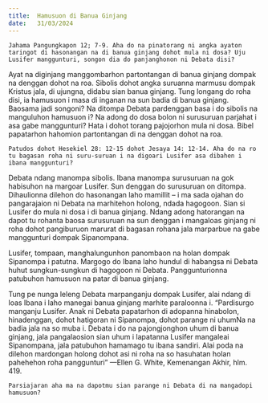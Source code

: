 ```yaml
---
title:  Hamusuon di Banua Ginjang
date:   31/03/2024
---
```


`Jahama Pangungkapon 12; 7-9. Aha do na pinatorang ni angka ayaton taringot di hasonangan na di banua ginjang dohot mula ni dosa? Uju Lusifer manggunturi, songon dia do panjanghonon ni Debata disi?`

Ayat na diginjang manggombarhon partontangan di banua ginjang dompak na denggan dohot na roa. Sibolis dohot angka suruanna marmusu dompak Kristus jala, di ujungna, didabu sian banua ginjang. Tung longang do roha disi, ia hamusuon i masa di inganan na sun badia di banua ginjang. Baosama jadi songoni? Na ditompa Debata pardenggan basa i do sibolis na manguluhon hamusuon i? Na adong do dosa bolon ni surusuruan parjahat i asa gabe manggunturi? Hata i dohot torang pajojorhon mula ni dosa. Bibel papatarhon hahomion partontangan di na denggan dohot na roa.

`Patudos dohot Hesekiel 28: 12-15 dohot Jesaya 14: 12-14. Aha do na ro tu bagasan roha ni suru-suruan i na digoari Lusifer asa dibahen i ibana manggunturi?`

Debata ndang manompa sibolis. Ibana manompa surusuruan na gok habisuhon na margoar Lusifer. Sun denggan do surusuruan on ditompa. Dihaulionna dilehon do hasonangan laho mamillit – i ma sada ojahan do pangarajaion ni Debata na marhitehon holong, ndada hagogoon. Sian si Lusifer do mula ni dosa i di banua ginjang. Ndang adong hatorangan na dapot tu rohanta baosa surusuruan na sun denggan i mangaloas ginjang ni roha dohot pangiburuon marurat di bagasan rohana jala marparbue na gabe manggunturi dompak Sipanompana.

Lusifer, tompaan, manghalungunhon panombaon na holan dompak Sipanompa i patutna. Margogo do Ibana laho hundul di habangsa ni Debata huhut sungkun-sungkun di hagogoon ni Debata. Panggunturionna patubuhon hamusuon na patar di banua ginjang.

Tung pe nunga leleng Debata marpanganju dompak Lusifer, alai ndang di loas Ibana i laho manegai banua ginjang marhite paraloonna i. “Pardisurgo manganju Lusifer. Anak ni Debata papatarhon di adopanna hinabolon, hinadenggan, dohot hatigoran ni Sipanompa, dohot parange ni uhumNa na badia jala na so muba i. Debata i do na pajongjonghon uhum di banua ginjang, jala pangalaosion sian uhum i lapatanna Lusifer mangaleai Sipanompana, jala patubuhon hamamago tu ibana sandiri. Alai poda na dilehon mardongan holong dohot asi ni roha na so hasuhatan holan pahehehon roha panggunturi” —Ellen G. White, Kemenangan Akhir, hlm. 419.

`Parsiajaran aha ma na dapotmu sian parange ni Debata di na mangadopi hamusuon?`